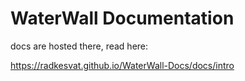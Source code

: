 # WaterWall Documentation

docs are hosted there, read here:


https://radkesvat.github.io/WaterWall-Docs/docs/intro


